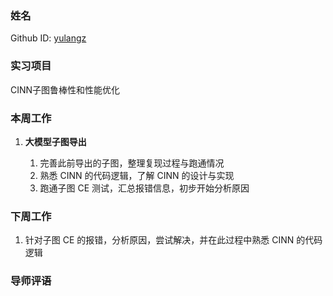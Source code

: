 ### 姓名

Github ID: [yulangz](https://github.com/yulangz)

### 实习项目

CINN子图鲁棒性和性能优化

### 本周工作

1. **大模型子图导出**

    1. 完善此前导出的子图，整理复现过程与跑通情况
    2. 熟悉 CINN 的代码逻辑，了解 CINN 的设计与实现
    3. 跑通子图 CE 测试，汇总报错信息，初步开始分析原因

### 下周工作

1. 针对子图 CE 的报错，分析原因，尝试解决，并在此过程中熟悉 CINN 的代码逻辑

### 导师评语

